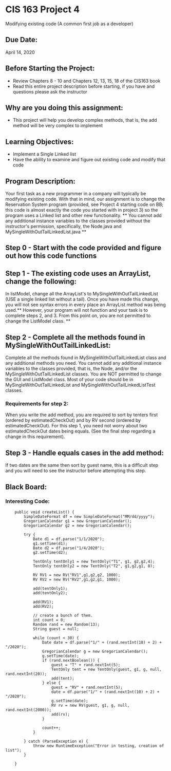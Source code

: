 # CIS 163 Project 4 
Modifying existing code (A common first job as a developer)


## Due Date:

   April 14, 2020

## Before Starting the Project:

   - Review Chapters 8 - 10 and Chapters 12, 13, 15, 18 of the CIS163 book
   - Read this entire project description before starting, if you have and questions please ask the instructor

## Why are you doing this assignment:

   - This project will help you develop complex methods, that is, the add method will be very complex to implement

## Learning Objectives:

   - Implement a Single Linked list
   - Have the ability to examine and figure out existing code and modify that code

## Program Description:

   Your first task as a new programmer in a company will typically be modifying existing code. With that in mind, our assignment is to change the Reservation System program (provided, see Project 4 starting code on BB; this code is almost exactly the code you started with in project 3) so the program uses a Linked list and other new functionality. ** You cannot add any additional instance variables to the classes provided without the instructor's permission, specifically, the Node.java and MySingleWithOutTailLinkedList.java **

## Step 0 - Start with the code provided and figure out how this code functions 

## Step 1 - The existing code uses an ArrayList, change the following:

   In listModel, change all the ArrayList's to MySingleWithOutTailLinkedList (USE a single linked list without a tail). Once you have made this change, you will not see syntax errors in every place an ArrayList method was being used.** However, your program will not function and your task is to complete steps 2, and 3. From this point on, you are not permitted to change the ListModel class. **

## Step 2 - Complete all the methods found in MySingleWithOutTailLinkedList:

   Complete all the methods found in MySingleWithOutTailLinkedList class and any additional methods you need. You cannot add any additional instance variables to the classes provided, that is, the Node, and/or the MySingleWithOutTailLinkedList classes. You are NOT permitted to change the GUI and ListModel class. Most of your code should be in MySingleWithOutTailLinkedList and MySingleWithOutTailLinkedListTest classes.

### Requirements for step 2:

   When you write the add method, you are required to sort by tenters first (ordered by estimatedCheckOut) and by RV second (ordered by estimatedCheckOut). For this step 1, you need not worry about two estimatedCheckOut dates being equals. (See the final step regarding a change in this requirement).

## Step 3 - Handle equals cases in the add method:

   If two dates are the same then sort by guest name, this is a difficult step and you will need to see the instructor before attempting this step.

## Black Board:
   ### Interesting Code:

        public void createList() {
            SimpleDateFormat df = new SimpleDateFormat("MM/dd/yyyy");
            GregorianCalendar g1 = new GregorianCalendar();
            GregorianCalendar g2 = new GregorianCalendar();

            try {
                Date d1 = df.parse("1/1/2020");
                g1.setTime(d1);
                Date d2 = df.parse("1/4/2020");
                g2.setTime(d2);

                TentOnly tentOnly1 = new TentOnly("T1", g1, g2,g2,4);
                TentOnly tentOnly2 = new TentOnly("T2", g1,g2,g1, 8);

                RV RV1 = new RV("RV1",g1,g2,g2, 1000);
                RV RV2 = new RV("RV2",g1,g2,g1, 1000);

                add(tentOnly1);
                add(tentOnly2);

                add(RV1);
                add(RV2);

                // create a bunch of them.
                int count = 0;
                Random rand = new Random(13);
                String guest = null;

                while (count < 30) {
                    Date date = df.parse("1/" + (rand.nextInt(10) + 2) + "/2020");
                    GregorianCalendar g = new GregorianCalendar();
                    g.setTime(date);
                    if (rand.nextBoolean()) {
                        guest = "T" + rand.nextInt(5);
                        TentOnly tent = new TentOnly(guest, g1, g, null, rand.nextInt(20));
                        add(tent);
                    } else {
                        guest = "RV" + rand.nextInt(5);
                        date = df.parse("1/" + (rand.nextInt(10) + 2) + "/2020");
                        g.setTime(date);
                        RV rv = new RV(guest, g1, g, null, rand.nextInt(2000));
                        add(rv);
                    }

                    count++;
                }

            } catch (ParseException e) {
                throw new RuntimeException("Error in testing, creation of list");
            }

        }
